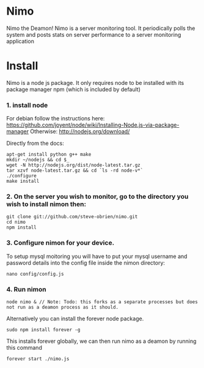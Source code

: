 Nimo
=====

Nimo the Deamon! Nimo is a server monitoring tool. It periodically polls the system and posts 
stats on server performance to a server monitoring application

Install
=======

Nimo is a node js package. It only requires node to be installed with its package manager npm (which is included by default)

### 1. install node 

For debian follow the instructions here: https://github.com/joyent/node/wiki/Installing-Node.js-via-package-manager
Otherwise: http://nodejs.org/download/ 

Directly from the docs:

    apt-get install python g++ make
    mkdir ~/nodejs && cd $_
    wget -N http://nodejs.org/dist/node-latest.tar.gz
    tar xzvf node-latest.tar.gz && cd `ls -rd node-v*`
    ./configure
    make install


### 2. On the server you wish to monitor, go to the directory you wish to install nimon then:

    git clone git://github.com/steve-obrien/nimo.git
    cd nimo
    npm install

### 3. Configure nimon for your device. 
To setup mysql moitoring you will have to put your mysql username and password details into the config file
inside the nimon directory:

    nano config/config.js 

### 4. Run nimon

    node nimo & // Note: Todo: this forks as a separate processes but does not run as a deamon process as it should.



Alternatively you can install the forever node package. 

    sudo npm install forever -g

This installs forever globally, we can then run nimo as a deamon by running this command

    forever start ./nimo.js

